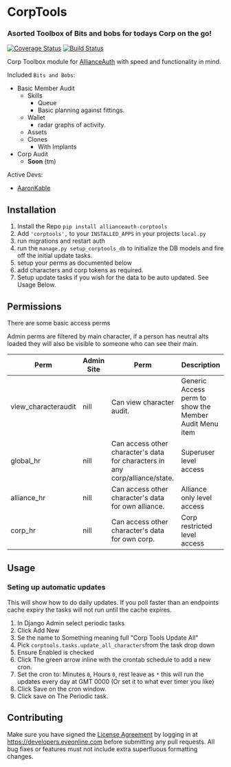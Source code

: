 # CorpTools
### Asorted Toolbox of Bits and bobs for todays Corp on the go!

[![Coverage Status](https://coveralls.io/repos/github/pvyParts/allianceauth-corp-tools/badge.svg?branch=master)](https://coveralls.io/github/pvyParts/allianceauth-corp-tools?branch=master) [![Build Status](https://travis-ci.com/pvyParts/allianceauth-corp-tools.svg?branch=master)](https://travis-ci.com/pvyParts/allianceauth-corp-tools)


Corp Toolbox module for [AllianceAuth](https://gitlab.com/allianceauth/allianceauth) with speed and functionality in mind. 

Included `Bits and Bobs`:
 * Basic Member Audit
   * Skills
     * Queue
     * Basic planning against fittings.
   * Wallet
     * radar graphs of activity.
   * Assets
   * Clones
     * With Implants
 * Corp Audit
   * **Soon** (tm)

Active Devs:
 * [AaronKable](https://github.com/pvyParts)
 
## Installation
 1. Install the Repo `pip install allianceauth-corptools`
 2. Add `'corptools',` to your `INSTALLED_APPS` in your projects `local.py`
 3. run migrations and restart auth
 4. run the `manage.py setup_corptools_db` to initialize the DB models and fire off the initial update tasks.
 5. setup your perms as documented below
 6. add characters and corp tokens as required.
 7. Setup update tasks if you wish for the data to be auto updated. See Usage Below.

## Permissions
There are some basic access perms

Admin perms are filtered by main character, if a person has neutral alts loaded they will also be visible to someone who can see their main.

 Perm | Admin Site	 | Perm | Description
 --- | --- | --- | ---
view_characteraudit | nill | Can view character audit. | Generic Access perm to show the Member Audit Menu item
global_hr | nill | Can access other character's data for characters in any corp/alliance/state. | Superuser level access
alliance_hr | nill | Can access other character's data for own alliance. | Alliance only level access
corp_hr | nill | Can access other character's data for own corp. | Corp restricted level access


## Usage
### Seting up automatic updates
This will show how to do daily updates. If you poll faster than an endpoints cache expiry the tasks will not run until the cache expires.

1. In Django Admin select periodic tasks
2. Click Add New
3. Se the name to Something meaning full "Corp Tools Update All"
4. Pick `corptools.tasks.update_all_characters`from the task drop down
5. Ensure Enabled is checked
6. Click The green arrow inline with the crontab schedule to add a new cron.
6. Set the cron to: Minutes `0`, Hours `0`, rest leave as `*` this will run the updates every day at GMT 0000 (Or set it to what ever timer you like)
7. Click Save on the cron window.
8. Click save on The Periodic task.

## Contributing
Make sure you have signed the [License Agreement](https://developers.eveonline.com/resource/license-agreement) by logging in at https://developers.eveonline.com before submitting any pull requests. All bug fixes or features must not include extra superfluous formatting changes.

